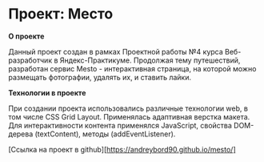 # Проект: Место


**О проекте**

Данный проект создан в рамках Проектной работы №4 курса Веб-разработчик в Яндекс-Практикуме.  Продолжая тему путешествий, разработан сервис Mesto - интерактивная страница, на которой можно размещать фотографии, удалять их, и ставить лайки.

**Технологии в проекте**

При создании проекта использовались различные технологии web, в том числе CSS Grid Layout. Применялась адаптивная верстка макета. Для интерактивности контента применялся JavaScript, свойства DOM-дерева (textContent), методы (addEventListener).

[Ссылка на проект в github][https://andreybord90.github.io/mesto/]
